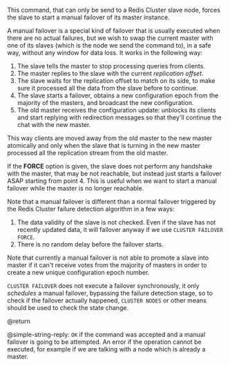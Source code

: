 This command, that can only be send to a Redis Cluster slave node, forces
the slave to start a manual failover of its master instance.

A manual failover is a special kind of failover that is usually executed when
there are no actual failures, but we wish to swap the current master with one
of its slaves (which is the node we send the command to), in a safe way,
without any window for data loss. It works in the following way:

1. The slave tells the master to stop processing queries from clients.
2. The master replies to the slave with the current *replication offset*.
3. The slave waits for the replication offset to match on its side, to make sure it processed all the data from the slave before to continue.
4. The slave starts a failover, obtains a new configuration epoch from the majority of the masters, and broadcast the new configuration.
5. The old master receives the configuration update: unblocks its clients and start replying with redirection messages so that they'll continue the chat with the new master.

This way clients are moved away from the old master to the new master
atomically and only when the slave that is turning in the new master
processed all the replication stream from the old master.

If the **FORCE** option is given, the slave does not perform any handshake
with the master, that may be not reachable, but instead just starts a
failover ASAP starting from point 4. This is useful when we want to start
a manual failover while the master is no longer reachable.

Note that a manual failover is different than a normal failover triggered
by the Redis Cluster failure detection algorithm in a few ways:

1. The data validity of the slave is not checked. Even if the slave has not recently updated data, it will failover anyway if we use `CLUSTER FAILOVER FORCE`.
2. There is no random delay before the failover starts.

Note that currently a manual failover is not able to promote a slave into
master if it can't receive votes from the majority of masters in order to
create a new unique configuration epoch number.

`CLUSTER FAILOVER` does not execute a failover synchronously, it only
*schedules* a manual failover, bypassing the failure detection stage, so to
check if the failover actually happened, `CLUSTER NODES` or other means
should be used to check the state change.

@return

@simple-string-reply: `OK` if the command was accepted and a manual failover is going to be attempted. An error if the operation cannot be executed, for example if we are talking with a node which is already a master.
